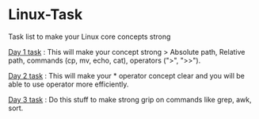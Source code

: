 # Linux-Task
Task list to make your Linux core concepts strong

[Day 1 task](Day_1.md) : This will make your concept strong > Absolute path, Relative path, commands (cp, mv, echo, cat), operators (">", ">>").

[Day 2 task](Day_2.md) : This will make your * operator concept clear and you will be able to use operator more efficiently.

[Day 3 task](Day_3/Day_3.md) : Do this stuff to make strong grip on commands like grep, awk, sort.
